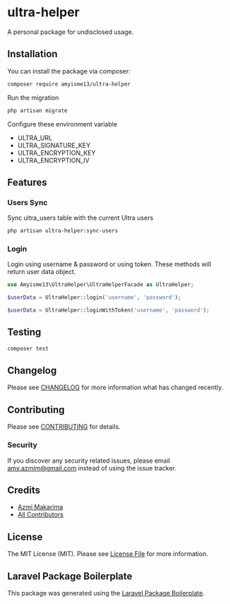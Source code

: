 # ultra-helper

A personal package for undisclosed usage.

## Installation

You can install the package via composer:

```bash
composer require amyisme13/ultra-helper
```

Run the migration

```bash
php artisan migrate
```

Configure these environment variable

- ULTRA_URL
- ULTRA_SIGNATURE_KEY
- ULTRA_ENCRYPTION_KEY
- ULTRA_ENCRYPTION_IV

## Features

### Users Sync

Sync ultra_users table with the current Ultra users

```bash
php artisan ultra-helper:sync-users
```

### Login

Login using username & password or using token. These methods will return user data object.

```php
use Amyisme13\UltraHelper\UltraHelperFacade as UltraHelper;

$userData = UltraHelper::login('username', 'password');

$userData = UltraHelper::loginWithToken('username', 'password');
```

## Testing

```bash
composer test
```

## Changelog

Please see [CHANGELOG](CHANGELOG.md) for more information what has changed recently.

## Contributing

Please see [CONTRIBUTING](CONTRIBUTING.md) for details.

### Security

If you discover any security related issues, please email amy.azmim@gmail.com instead of using the issue tracker.

## Credits

-   [Azmi Makarima](https://github.com/amyisme13)
-   [All Contributors](../../contributors)

## License

The MIT License (MIT). Please see [License File](LICENSE.md) for more information.

## Laravel Package Boilerplate

This package was generated using the [Laravel Package Boilerplate](https://laravelpackageboilerplate.com).
